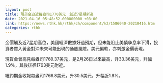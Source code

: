 ```yaml
---
layout: post
title: 現貨金迫近每盎司1770美元　創近7星期新高
date: 2021-04-16 05:48:52.000000000 +08:00
link: https://news.rthk.hk/rthk/ch/component/k2/1586040-20210416.htm
categories: rthk
---
```


金價觸及近7星期高位，美國經濟數據好過預期，但未能阻止美債孳息率下滑，投資者買入黃金對沖未來可能出現的通脹風險。美元偏軟，亦刺激金價表現。

現貨金曾高見每盎司1769.37美元，是2月26日以來最高，升33.36美元，升幅1.9%，其後徘徊1763美元附近。

紐約期金收報每盎司1766.8美元，升30.5美元，升幅近1.8%。
